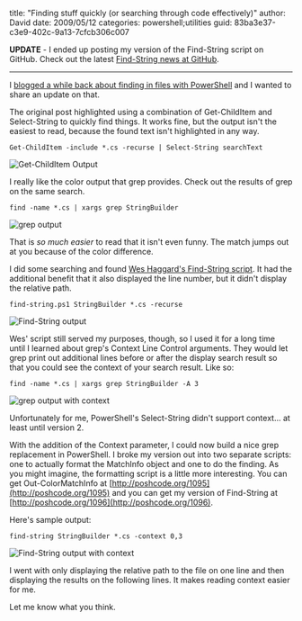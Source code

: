 
title: "Finding stuff quickly (or searching through code effectively)"
author: David
date: 2009/05/12
categories: powershell;utilities
guid: 83ba3e37-c3e9-402c-9a13-7cfcb306c007

__UPDATE__ - I ended up posting my version of the Find-String script on GitHub. Check out the latest [Find-String news at GitHub](https://github.com/drmohundro/find-string).

---

I [blogged a while back about finding in files with PowerShell](/blog/2006/11/06/find-in-files-with-powershell/) and I wanted to share an update on that. 

The original post highlighted using a combination of Get-ChildItem and Select-String to quickly find things. It works fine, but the output isn't the easiest to read, because the found text isn't highlighted in any way.

    Get-ChildItem -include *.cs -recurse | Select-String searchText

![Get-ChildItem Output](https://s3.amazonaws.com/mohundro/blog/WindowsLiveWriter/Findingstuffquicklyorsearchingthroughcod_BD54/image_8.png) 

I really like the color output that grep provides. Check out the results of grep on the same search.

    find -name *.cs | xargs grep StringBuilder

![grep output](https://s3.amazonaws.com/mohundro/blog/WindowsLiveWriter/Findingstuffquicklyorsearchingthroughcod_BD54/image_10.png) 

That is *so much easier* to read that it isn't even funny. The match jumps out at you because of the color difference.

I did some searching and found [Wes Haggard's Find-String script](http://weblogs.asp.net/whaggard/archive/2007/03/23/powershell-script-to-find-strings-and-highlight-them-in-the-output.aspx). It had the additional benefit that it also displayed the line number, but it didn't display the relative path.

    find-string.ps1 StringBuilder *.cs -recurse

![Find-String output](https://s3.amazonaws.com/mohundro/blog/WindowsLiveWriter/Findingstuffquicklyorsearchingthroughcod_BD54/image_6.png) 

Wes' script still served my purposes, though, so I used it for a long time until I learned about grep's Context Line Control arguments. They would let grep print out additional lines before or after the display search result so that you could see the context of your search result. Like so:

    find -name *.cs | xargs grep StringBuilder -A 3

![grep output with context](https://s3.amazonaws.com/mohundro/blog/WindowsLiveWriter/Findingstuffquicklyorsearchingthroughcod_BD54/image_12.png) 

Unfortunately for me, PowerShell's Select-String didn't support context... at least until version 2.

With the addition of the Context parameter, I could now build a nice grep replacement in PowerShell. I broke my version out into two separate scripts: one to actually format the MatchInfo object and one to do the finding. As you might imagine, the formatting script is a little more interesting. You can get Out-ColorMatchInfo at [http://poshcode.org/1095](http://poshcode.org/1095) and you can get my version of Find-String at [http://poshcode.org/1096](http://poshcode.org/1096).

Here's sample output:

    find-string StringBuilder *.cs -context 0,3

![Find-String output with context](https://s3.amazonaws.com/mohundro/blog/WindowsLiveWriter/Findingstuffquicklyorsearchingthroughcod_BD54/image_14.png) 

I went with only displaying the relative path to the file on one line and then displaying the results on the following lines. It makes reading context easier for me.

Let me know what you think.

